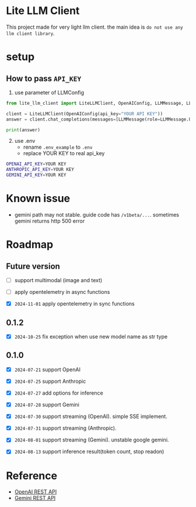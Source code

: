 # Lite LLM Client

This project made for very light llm client.
the main idea is `do not use any llm client library`.

# setup

## How to pass `API_KEY`

1. use parameter of LLMConfig
```python
from lite_llm_client import LiteLLMClient, OpenAIConfig, LLMMessage, LLMMessageRole

client = LiteLLMClient(OpenAIConfig(api_key="YOUR API KEY"))
answer = client.chat_completions(messages=[LLMMessage(role=LLMMessage.USER, content="hello ai?")])

print(answer)
```
2. use .env
    - rename `.env_example` to `.env`
    - replace YOUR KEY to real api_key

```bash
OPENAI_API_KEY=YOUR KEY
ANTHROPIC_API_KEY=YOUR KEY
GEMINI_API_KEY=YOUR KEY
```


# Known issue

- gemini path may not stable. guide code has `/v1beta/...`. sometimes gemini returns http 500 error

# Roadmap

## Future version
- [ ] support multimodal (image and text)
- [ ] apply opentelemetry in async functions

- [x] `2024-11-01` apply opentelemetry in sync functions

## 0.1.2
- [x] `2024-10-25` fix exception when use new model name as str type

## 0.1.0
- [x] `2024-07-21` support OpenAI
- [x] `2024-07-25` support Anthropic
- [x] `2024-07-27` add options for inference
- [x] `2024-07-28` support Gemini
- [x] `2024-07-30` support streaming (OpenAI). simple SSE implement.
- [x] `2024-07-31` support streaming (Anthropic).
- [x] `2024-08-01` support streaming (Gemini). unstable google gemini.
- [x] `2024-08-13` support inference result(token count, stop readon)



# Reference

- [OpenAI REST API](https://platform.openai.com/docs/api-reference/chat/create)
- [Gemini REST API](https://ai.google.dev/gemini-api/docs/get-started/tutorial?lang=rest)